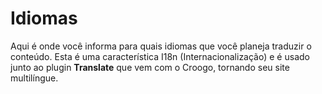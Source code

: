 # Idiomas

Aqui é onde você informa para quais idiomas que você planeja traduzir o conteúdo. Esta é uma característica I18n (Internacionalização) e é usado junto ao plugin **Translate** que vem com o Croogo, tornando seu site multilíngue.